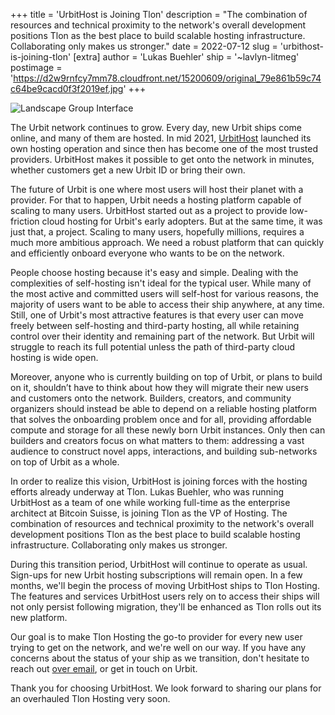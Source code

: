+++
title = 'UrbitHost is Joining Tlon'
description = "The combination of resources and technical proximity to the network's overall development positions Tlon as the best place to build scalable hosting infrastructure. Collaborating only makes us stronger."
date = 2022-07-12
slug = 'urbithost-is-joining-tlon'
[extra]
author = 'Lukas Buehler'
ship = '~lavlyn-litmeg'
postimage = 'https://d2w9rnfcy7mm78.cloudfront.net/15200609/original_79e861b59c74c64be9cacd0f3f2019ef.jpg'
+++

<img class="mt-8 mb-16 w-full shadow-2xl rounded-md" alt="Landscape Group Interface" src="https://d2w9rnfcy7mm78.cloudfront.net/15200609/original_79e861b59c74c64be9cacd0f3f2019ef.jpg">

The Urbit network continues to grow. Every day, new Urbit ships come online, and many of them are hosted. In mid 2021, [UrbitHost](https://urbithost.com) launched its own hosting operation and since then has become one of the most trusted providers. UrbitHost makes it possible to get onto the network in minutes, whether customers get a new Urbit ID or bring their own. 

The future of Urbit is one where most users will host their planet with a provider. For that to happen, Urbit needs a hosting platform capable of scaling to many users. UrbitHost started out as a project to provide low-friction cloud hosting for Urbit's early adopters. But at the same time, it was just that, a project. Scaling to many users, hopefully millions, requires a much more ambitious approach. We need a robust platform that can quickly and efficiently onboard everyone who wants to be on the network.

People choose hosting because it's easy and simple. Dealing with the complexities of self-hosting isn't ideal for the typical user. While many of the most active and committed users will self-host for various reasons, the majority of users want to be able to access their ship anywhere, at any time. Still, one of Urbit's most attractive features is that every user can move freely between self-hosting and third-party hosting, all while retaining control over their identity and remaining part of the network. But Urbit will struggle to reach its full potential unless the path of third-party cloud hosting is wide open.

Moreover, anyone who is currently building on top of Urbit, or plans to build on it, shouldn’t have to think about how they will migrate their new users and customers onto the network. Builders, creators, and community organizers should instead be able to depend on a reliable hosting platform that solves the onboarding problem once and for all, providing affordable compute and storage for all these newly born Urbit instances. Only then can builders and creators focus on what matters to them: addressing a vast audience to construct novel apps, interactions, and building sub-networks on top of Urbit as a whole.

In order to realize this vision, UrbitHost is joining forces with the hosting efforts already underway at Tlon. Lukas Buehler, who was running UrbitHost as a team of one while working full-time as the enterprise architect at Bitcoin Suisse, is joining Tlon as the VP of Hosting. The combination of resources and technical proximity to the network's overall development positions Tlon as the best place to build scalable hosting infrastructure. Collaborating only makes us stronger.

During this transition period, UrbitHost will continue to operate as usual. Sign-ups for new Urbit hosting subscriptions will remain open. In a few months, we'll begin the process of moving UrbitHost ships to Tlon Hosting. The features and services UrbitHost users rely on to access their ships will not only persist following migration, they'll be enhanced as Tlon rolls out its new platform. 

Our goal is to make Tlon Hosting the go-to provider for every new user trying to get on the network, and we're well on our way. If you have any concerns about the status of your ship as we transition, don't hesitate to reach out [over email](support@urbithost.com), or get in touch on Urbit.

Thank you for choosing UrbitHost. We look forward to sharing our plans for an overhauled Tlon Hosting very soon.